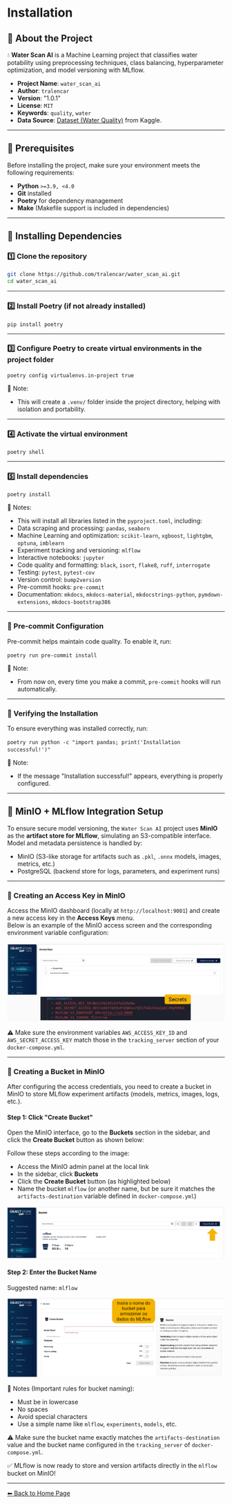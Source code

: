 # Installation

## 🔹 About the Project

💧 **Water Scan AI** is a Machine Learning project that classifies water potability using preprocessing techniques, class balancing, hyperparameter optimization, and model versioning with MLflow.

- **Project Name**: `water_scan_ai`  
- **Author**: `tralencar`  
- **Version**: "1.0.1"  
- **License**: `MIT`  
- **Keywords**: `quality`, `water`  
- **Data Source**: [Dataset (Water Quality)](https://www.kaggle.com/datasets/adityakadiwal/water-potability/data) from Kaggle.

---

## 🔹 Prerequisites

Before installing the project, make sure your environment meets the following requirements:

- **Python** `>=3.9, <4.0`  
- **Git** installed  
- **Poetry** for dependency management  
- **Make** (Makefile support is included in dependencies)

---

## 🔹 Installing Dependencies

### 1️⃣ Clone the repository

```bash
git clone https://github.com/tralencar/water_scan_ai.git
cd water_scan_ai
```

---

### 2️⃣ Install Poetry (if not already installed)

`pip install poetry`

---

### 3️⃣ Configure Poetry to create virtual environments in the project folder

`poetry config virtualenvs.in-project true`

📌 Note:
* This will create a `.venv/` folder inside the project directory, helping with isolation and portability.

---

### 4️⃣ Activate the virtual environment

`poetry shell`

---

### 5️⃣ Install dependencies

`poetry install`

📌 Notes: <br>

* This will install all libraries listed in the `pyproject.toml`, including: <br>
* Data scraping and processing: `pandas`, `seaborn` <br>
* Machine Learning and optimization: `scikit-learn`, `xgboost`, `lightgbm`, `optuna`, `imblearn` <br>
* Experiment tracking and versioning: `mlflow` <br>
* Interactive notebooks: `jupyter` <br>
* Code quality and formatting: `black`, `isort`, `flake8`, `ruff`, `interrogate` <br>
* Testing: `pytest`, `pytest-cov` <br>
* Version control: `bump2version` <br>
* Pre-commit hooks: `pre-commit` <br>
* Documentation: `mkdocs`, `mkdocs-material`, `mkdocstrings-python`, `pymdown-extensions`, `mkdocs-bootstrap386`

---

### 🔹 Pre-commit Configuration

Pre-commit helps maintain code quality. To enable it, run:

`poetry run pre-commit install`

📌 Note: <br>

* From now on, every time you make a commit, `pre-commit` hooks will run automatically.

---
### 🔹 Verifying the Installation

To ensure everything was installed correctly, run:

`poetry run python -c "import pandas; print('Installation successful!')"`

📌 Note: <br>

* If the message "Installation successful!" appears, everything is properly configured.

---

## 🔹 MinIO + MLflow Integration Setup

To ensure secure model versioning, the `Water Scan AI` project uses **MinIO** as the **artifact store for MLflow**, simulating an S3-compatible interface. Model and metadata persistence is handled by:

* MinIO (S3-like storage for artifacts such as `.pkl`, `.onnx` models, images, metrics, etc.)  
* PostgreSQL (backend store for logs, parameters, and experiment runs)

---

### 🔹 Creating an Access Key in MinIO

Access the MinIO dashboard (locally at `http://localhost:9001`) and create a new access key in the **Access Keys** menu.  
Below is an example of the MinIO access screen and the corresponding environment variable configuration:

![MinIO and MLflow Configuration](assets/images/minio_configuration_access.png)

⚠️ Make sure the environment variables `AWS_ACCESS_KEY_ID` and `AWS_SECRET_ACCESS_KEY` match those in the `tracking_server` section of your `docker-compose.yml`.

---

### 🔹 Creating a Bucket in MinIO

After configuring the access credentials, you need to create a bucket in MinIO to store MLflow experiment artifacts (models, metrics, images, logs, etc.).

#### Step 1: Click "Create Bucket"

Open the MinIO interface, go to the **Buckets** section in the sidebar, and click the **Create Bucket** button as shown below:

Follow these steps according to the image:

* Access the MinIO admin panel at the local link  
* In the sidebar, click **Buckets**  
* Click the **Create Bucket** button (as highlighted below)  
* Name the bucket `mlflow` (or another name, but be sure it matches the `artifacts-destination` variable defined in `docker-compose.yml`)

![Creating the bucket in MinIO - Step 1](assets/images/minio_configuration_buckets_part_1.png)

#### Step 2: Enter the Bucket Name

Suggested name: `mlflow`

![Creating the bucket in MinIO - Step 2](assets/images/minio_configuration_buckets_part_2.png)

📌 Notes (Important rules for bucket naming):

* Must be in lowercase  
* No spaces  
* Avoid special characters  
* Use a simple name like `mlflow`, `experiments`, `models`, etc.

⚠️ Make sure the bucket name exactly matches the `artifacts-destination` value and the bucket name configured in the `tracking_server` of `docker-compose.yml`.

✅ MLflow is now ready to store and version artifacts directly in the `mlflow` bucket on MinIO!

---

[⬅ Back to Home Page](index.md)


